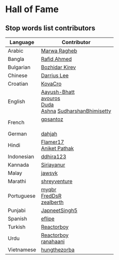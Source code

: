 # Hall of Fame

## Stop words list contributors

<table>
  <thead>
    <th><strong>Language</strong></th>
    <th><strong>Contributor</strong></th>
  </thead>
  <tr>
    <td>Arabic</td>
    <td><a href="https://github.com/Marwa7246">Marwa Ragheb</a></td>
  </tr>
  <tr>
    <td>Bangla</td>
    <td><a href="https://github.com/Rafid-009">Rafid Ahmed</a></td>
  </tr>
    <tr>
    <td>Bulgarian</td>
    <td><a href="https://github.com/BKirev">Bozhidar Kirev</a></td>
  </tr>
  <tr>
    <td>Chinese</td>
    <td><a href="https://github.com/leeyubingdarrius">Darrius Lee</a></td>
  </tr>
  <tr>
    <td>Croatian</td>
    <td><a href="https://github.com/myqbr">KovaCro</a></td>
  </tr>
  <tr>
    <td>English</td>
    <td>
      <a href="https://github.com/Aayush-Bhatt">Aayush-Bhatt</a> <br>
      <a href="https://github.com/avouros">avouros</a> <br>
      <a href="https://github.com/mesps">Duda</a> <br>
      <a href="https://github.com/itsAshna">Ashna</a>
      <a href="https://github.com/SudharshanBhimisetty">SudharshanBhimisetty</a>
    </td>
  </tr>
  <tr>
    <td>French</td>
    <td>
      <a href="https://github.com/gpsantoz">gpsantoz</a> <br>
      <a href="https://github.com/sebastientinel"Sebastien</a> <br>
    </td>
  </tr>
  <tr>
    <td>German</td>
    <td><a href="https://github.com/dahjah">dahjah</a></td>
  </tr>
  <tr>
    <td>Hindi</td>
    <td>
      <a href="https://github.com/Flamer17">Flamer17</a> <br>
      <a href="https://github.com/mynameispathak">Aniket Pathak</a>
    </td>

  </tr>
  <tr>
    <td>Indonesian</td>
    <td><a href="https://github.com/ddhira123">ddhira123</a></td>
  </tr>
  <tr>
    <td>Kannada</td>
    <td><a href="https://github.com/Siriayanur">Siriayanur</a></td>
  </tr>
  <tr>
    <td>Malay</td>
    <td><a href="https://github.com/jawsvk">jawsvk</a></td>
  </tr>
  <tr>
    <td>Marathi</td>
    <td><a href="https://github.com/shreyventure">shreyventure</a></td>
  </tr>
  <tr>
    <td>Portuguese</td>
    <td>
      <a href="https://github.com/myqbr">myqbr</a> <br>
      <a href="https://github.com/FredDsR/">FredDsR</a> <br>
      <a href="https://github.com/zealberth/">zealberth</a> 
    </td>
  </tr>
  <tr>
    <td>Punjabi</td>
    <td><a href="https://github.com/JapneetSingh5">JapneetSingh5</a></td>
  </tr>
  <tr>
    <td>Spanish</td>
    <td><a href="https://github.com/eflipe">eflipe</a></td>
  </tr>
  <tr>
    <td>Turkish</td>
    <td><a href="https://github.com/ReactorboY/">Reactorboy</a></td>
  </tr>
  <tr>
    <td>Urdu</td>
    <td>
      <a href="https://github.com/ReactorboY/">Reactorboy</a> <br>
      <a href="https://github.com/ranahaani">ranahaani</a>
    </td>
  </tr>
  <tr>
    <td>Vietnamese</td>
    <td><a href="https://github.com/hungthezorba">hungthezorba</a></td>
  </tr>
</table>
